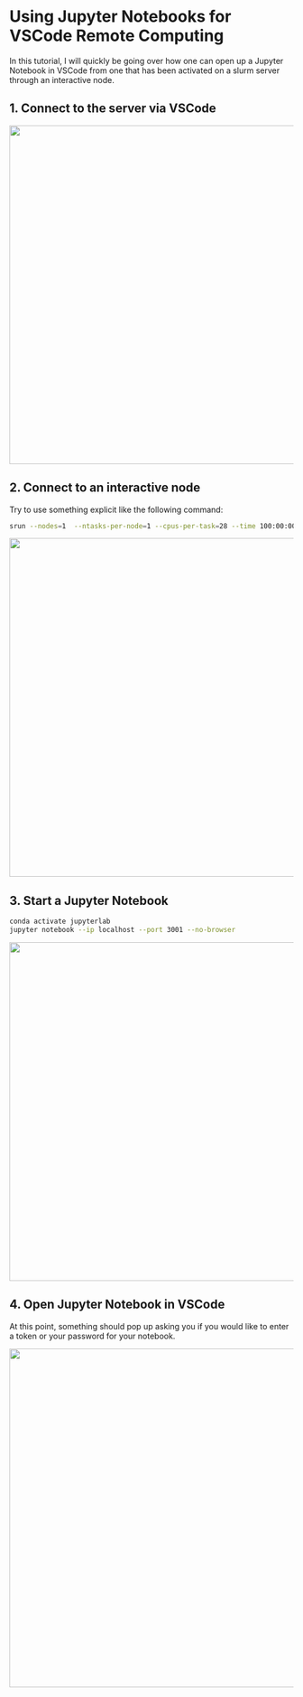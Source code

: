 # Using Jupyter Notebooks for VSCode Remote Computing

In this tutorial, I will quickly be going over how one can open up a Jupyter Notebook in VSCode from one that has been activated on a slurm server through an interactive node.

## 1. Connect to the server via VSCode

<p align="center">
  <img src="tutorials/jupyter_vscode/pics/1_connect_remote.png" width="600" align="center"/>
</p>


## 2. Connect to an interactive node

Try to use something explicit like the following command:

```bash
srun --nodes=1  --ntasks-per-node=1 --cpus-per-task=28 --time 100:00:00 --exclude=nodo17 --job-name bash-jupyter --pty bash -i
```

<p align="center">
  <img src="tutorials/jupyter_vscode/pics/2_connect_node.png" width="600" align="center"/>
</p>

## 3. Start a Jupyter Notebook


```bash
conda activate jupyterlab
jupyter notebook --ip localhost --port 3001 --no-browser
```

<p align="center">
  <img src="tutorials/jupyter_vscode/pics/3_run_jupyter.png" width="600" align="center"/>
</p>


## 4. Open Jupyter Notebook in VSCode


At this point, something should pop up asking you if you would like to enter a token or your password for your notebook.

<p align="center">
  <img src="tutorials/jupyter_vscode/pics/4_start_notebook.png" width="600" align="center"/>
</p>